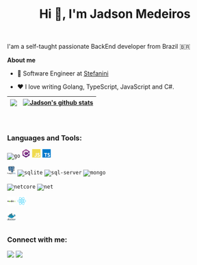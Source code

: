 <h1 align="center">Hi 👋, I'm Jadson Medeiros</h1>

<br />

I'am a self-taught passionate BackEnd developer from Brazil 🇧🇷</h3>

**About me**

- 💼 Software Engineer at [Stefanini](https://stefanini.com/en)
  
- ❤️ I love writing Golang, TypeScript, JavaScript and C#.

| <a href="https://github.com/jadson-medeiros"><img align="center" src="https://github-readme-stats.vercel.app/api/top-langs/?username=jadson-medeiros&hide=java,html,scss,css&show_icons=true&include_all_commits=true&locale=en&layout=compact&theme=highcontrast&hide_border=true" /> </a> | <a href="http://github.com/jadson-medeiros"><img align="center" src="https://github-readme-stats.vercel.app/api?username=jadson-medeiros&show_icons=true&locale=en&theme=highcontrast&hide_border=true" alt="Jadson's github stats" /></a>
| ------------- | ------------- |

<br />

##
<div style="display: inline_block">
  <h3 align="left">Languages and Tools:</h3>

  <code><img alt="go" height="20" src="https://cdn.jsdelivr.net/gh/devicons/devicon/icons/go/go-original.svg" /></code>
  <code><img alt="csharp" height="20" src="https://raw.githubusercontent.com/devicons/devicon/master/icons/csharp/csharp-original.svg" /></code>
  <code><img alt="javascript" height="20" src="https://raw.githubusercontent.com/devicons/devicon/master/icons/javascript/javascript-plain.svg" /></code>
  <code><img alt="typescript" height="20" src="https://raw.githubusercontent.com/devicons/devicon/master/icons/typescript/typescript-plain.svg" /></code>

  <code><img alt="postgresql" height="20" src="https://raw.githubusercontent.com/devicons/devicon/master/icons/postgresql/postgresql-original-wordmark.svg" /></code>
  <code><img alt="sqlite" height="20" src="https://www.vectorlogo.zone/logos/sqlite/sqlite-icon.svg" /></code>
  <code><img alt="sql-server" height="20" src="https://cdn.jsdelivr.net/gh/devicons/devicon/icons/microsoftsqlserver/microsoftsqlserver-plain-wordmark.svg" /></code>
  <code><img alt="mongo" height="20" src="https://cdn.jsdelivr.net/gh/devicons/devicon/icons/mongodb/mongodb-original-wordmark.svg" /></code>

  <code><img alt="netcore" height="20" src="https://cdn.jsdelivr.net/gh/devicons/devicon/icons/dotnetcore/dotnetcore-original.svg" /></code>
  <code><img alt="net" height="20" src="https://cdn.jsdelivr.net/gh/devicons/devicon/icons/dot-net/dot-net-plain-wordmark.svg" /></code>

  <code><img alt="node" height="20" src="https://raw.githubusercontent.com/devicons/devicon/master/icons/nodejs/nodejs-original-wordmark.svg" /></code>
  <code><img alt="react" height="20" src="https://raw.githubusercontent.com/devicons/devicon/master/icons/react/react-original.svg" /></code>

  <code><img alt="docker" height="20" src="https://raw.githubusercontent.com/devicons/devicon/master/icons/docker/docker-original-wordmark.svg" /></code>
</div>

##

<div>
  <h3 align="left">Connect with me:</h3>
  <p align="left">
    <a href="mailto:developer.medeiros@gmail.com"><img src="https://img.shields.io/badge/-Gmail-%23333?style=for-the-badge&logo=gmail&logoColor=white" target="_blank" /></a>
    <a href="https://www.linkedin.com/in/jadsonmedeiros" target="_blank"><img src="https://img.shields.io/badge/-LinkedIn-%230077B5?style=for-the-badge&logo=linkedin&logoColor=white" target="_blank" /></a>
  </p>
</div>
